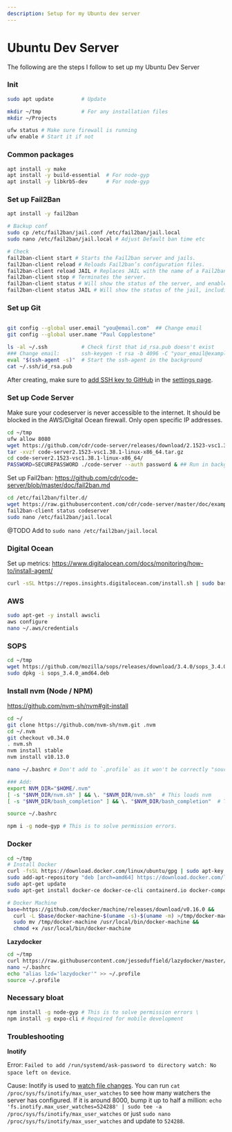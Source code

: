 ```yaml
---
description: Setup for my Ubuntu dev server
---
```


# Ubuntu Dev Server


The following are the steps I follow to set up my Ubuntu Dev Server


### Init

```sh
sudo apt update         # Update

mkdir ~/tmp             # For any installation files 
mkdir ~/Projects

ufw status # Make sure firewall is running
ufw enable # Start it if not
```

### Common packages

```sh
apt install -y make
apt install -y build-essential  # For node-gyp
apt install -y libkrb5-dev      # For node-gyp
```

### Set up Fail2Ban

```sh
apt install -y fail2ban

# Backup conf 
sudo cp /etc/fail2ban/jail.conf /etc/fail2ban/jail.local
sudo nano /etc/fail2ban/jail.local # Adjust Default ban time etc

# Check
fail2ban-client start # Starts the Fail2ban server and jails.
fail2ban-client reload # Reloads Fail2ban’s configuration files.
fail2ban-client reload JAIL # Replaces JAIL with the name of a Fail2ban jail; this will reload the jail. eg: fail2ban-client status sshd
fail2ban-client stop # Terminates the server.
fail2ban-client status # Will show the status of the server, and enable jails.
fail2ban-client status JAIL # Will show the status of the jail, including any currently-banned IPs
```

### Set up Git

```sh

git config --global user.email "you@email.com"  ## Change email 
git config --global user.name "Paul Copplestone"

ls -al ~/.ssh           # Check first that id_rsa.pub doesn't exist
### Change email:       ssh-keygen -t rsa -b 4096 -C "your_email@example.com"
eval "$(ssh-agent -s)"  # Start the ssh-agent in the background
cat ~/.ssh/id_rsa.pub
```

After creating, make sure to [add SSH key to GitHub](https://help.github.com/en/articles/adding-a-new-ssh-key-to-your-github-account) in the [settings page](https://github.com/settings/keys).


### Set up Code Server

Make sure your codeserver is never accessible to the internet. It should be blocked in the AWS/Digital Ocean firewall. Only open specific IP addresses.

```sh
cd ~/tmp
ufw allow 8080
wget https://github.com/cdr/code-server/releases/download/2.1523-vsc1.38.1/code-server2.1523-vsc1.38.1-linux-x86_64.tar.gz
tar -xvzf code-server2.1523-vsc1.38.1-linux-x86_64.tar.gz
cd code-server2.1523-vsc1.38.1-linux-x86_64/
PASSWORD=SECUREPASSWORD ./code-server --auth password & ## Run in background, could be improved with systemd
```


Set up Fail2ban: https://github.com/cdr/code-server/blob/master/doc/fail2ban.md
```sh
cd /etc/fail2ban/filter.d/
wget https://raw.githubusercontent.com/cdr/code-server/master/doc/examples/fail2ban.conf -O codeserver.conf
fail2ban-client status codeserver
sudo nano /etc/fail2ban/jail.local
```

@TODO Add to `sudo nano /etc/fail2ban/jail.local`

### Digital Ocean

Set up metrics: https://www.digitalocean.com/docs/monitoring/how-to/install-agent/

```sh
curl -sSL https://repos.insights.digitalocean.com/install.sh | sudo bash
```

### AWS 

```sh
sudo apt-get -y install awscli
aws configure
nano ~/.aws/credentials
```
### SOPS

```sh
cd ~/tmp
wget https://github.com/mozilla/sops/releases/download/3.4.0/sops_3.4.0_amd64.deb
sudo dpkg -i sops_3.4.0_amd64.deb
```

### Install nvm (Node / NPM)

https://github.com/nvm-sh/nvm#git-install

```sh
cd ~/
git clone https://github.com/nvm-sh/nvm.git .nvm
cd ~/.nvm
git checkout v0.34.0
. nvm.sh
nvm install stable
nvm install v10.13.0

nano ~/.bashrc # Don't add to `.profile` as it won't be correctly "sourced" by code server

### Add:
export NVM_DIR="$HOME/.nvm"
[ -s "$NVM_DIR/nvm.sh" ] && \. "$NVM_DIR/nvm.sh"  # This loads nvm
[ -s "$NVM_DIR/bash_completion" ] && \. "$NVM_DIR/bash_completion"  # This loads nvm bash_completion

source ~/.bashrc

npm i -g node-gyp # This is to solve permission errors.
```


### Docker 

```sh
cd ~/tmp
# Install Docker
curl -fsSL https://download.docker.com/linux/ubuntu/gpg | sudo apt-key add -
sudo add-apt-repository "deb [arch=amd64] https://download.docker.com/linux/ubuntu $(lsb_release -cs) stable"
sudo apt-get update
sudo apt-get install docker-ce docker-ce-cli containerd.io docker-compose

# Docker Machine
base=https://github.com/docker/machine/releases/download/v0.16.0 &&
  curl -L $base/docker-machine-$(uname -s)-$(uname -m) >/tmp/docker-machine &&
  sudo mv /tmp/docker-machine /usr/local/bin/docker-machine &&
  chmod +x /usr/local/bin/docker-machine
```

**Lazydocker**

```sh
cd ~/tmp
curl https://raw.githubusercontent.com/jesseduffield/lazydocker/master/scripts/install_update_linux.sh | bash
nano ~/.bashrc
echo "alias lzd='lazydocker'" >> ~/.profile
source ~/.profile
```

### Necessary bloat

```sh
npm install -g node-gyp # This is to solve permission errors \
npm install -g expo-cli # Required for mobile development
```


### Troubleshooting

**Inotify**

Error: `Failed to add /run/systemd/ask-password to directory watch: No space left on device`.

Cause: Inotify is used to [watch file changes](https://www.linuxjournal.com/article/8478). You can run `cat /proc/sys/fs/inotify/max_user_watches` to see how many watchers the server has configured. If it is around 8000, bump it up to half a million: `echo 'fs.inotify.max_user_watches=524288' | sudo tee -a /proc/sys/fs/inotify/max_user_watches` or just `sudo nano /proc/sys/fs/inotify/max_user_watches` and update to `524288`.